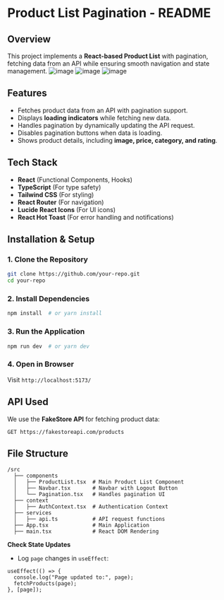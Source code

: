 # Product List Pagination - README

## Overview

This project implements a **React-based Product List** with pagination, fetching data from an API while ensuring smooth navigation and state management.
![image](https://github.com/user-attachments/assets/1f53e1cd-df5d-4f5e-85c4-773f0d8f5333)
![image](https://github.com/user-attachments/assets/177bd85f-33b8-4daa-b0c6-61fab07d7a8e)
![image](https://github.com/user-attachments/assets/260782e7-14b1-4774-a07b-9f9e64849cb0)


## Features

- Fetches product data from an API with pagination support.
- Displays **loading indicators** while fetching new data.
- Handles pagination by dynamically updating the API request.
- Disables pagination buttons when data is loading.
- Shows product details, including **image, price, category, and rating**.

## Tech Stack

- **React** (Functional Components, Hooks)
- **TypeScript** (For type safety)
- **Tailwind CSS** (For styling)
- **React Router** (For navigation)
- **Lucide React Icons** (For UI icons)
- **React Hot Toast** (For error handling and notifications)

## Installation & Setup

### 1. Clone the Repository

```sh
git clone https://github.com/your-repo.git
cd your-repo
```

### 2. Install Dependencies

```sh
npm install  # or yarn install
```

### 3. Run the Application

```sh
npm run dev  # or yarn dev
```

### 4. Open in Browser

Visit `http://localhost:5173/`

## API Used

We use the **FakeStore API** for fetching product data:

```
GET https://fakestoreapi.com/products
```

## File Structure

```
/src
  ├── components
  │   ├── ProductList.tsx  # Main Product List Component
  │   ├── Navbar.tsx       # Navbar with Logout Button
  │   └── Pagination.tsx   # Handles pagination UI
  ├── context
  │   ├── AuthContext.tsx  # Authentication Context
  ├── services
  │   ├── api.ts           # API request functions
  ├── App.tsx              # Main Application
  ├── main.tsx             # React DOM Rendering
```

 **Check State Updates**

   - Log `page` changes in `useEffect`:

   ```tsx
   useEffect(() => {
     console.log("Page updated to:", page);
     fetchProducts(page);
   }, [page]);
   ```

